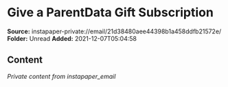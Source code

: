 # Give a ParentData Gift Subscription

**Source:** instapaper-private://email/21d38480aee44398b1a458ddfb21572e/
**Folder:** Unread
**Added:** 2021-12-07T05:04:58




## Content
*Private content from instapaper_email*
